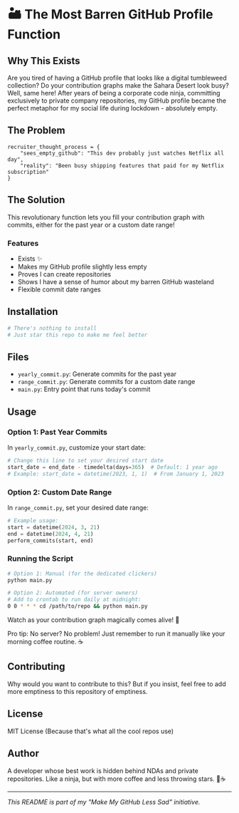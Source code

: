 # 🏜️ The Most Barren GitHub Profile Function

## Why This Exists

Are you tired of having a GitHub profile that looks like a digital tumbleweed collection? Do your contribution graphs make the Sahara Desert look busy? Well, same here! After years of being a corporate code ninja, committing exclusively to private company repositories, my GitHub profile became the perfect metaphor for my social life during lockdown - absolutely empty.

## The Problem

```
recruiter_thought_process = {
    "sees_empty_github": "This dev probably just watches Netflix all day",
    "reality": "Been busy shipping features that paid for my Netflix subscription"
}
```

## The Solution

This revolutionary function lets you fill your contribution graph with commits, either for the past year or a custom date range!

### Features
- Exists ✨
- Makes my GitHub profile slightly less empty
- Proves I can create repositories
- Shows I have a sense of humor about my barren GitHub wasteland
- Flexible commit date ranges

## Installation

```bash
# There's nothing to install
# Just star this repo to make me feel better
```

## Files

- `yearly_commit.py`: Generate commits for the past year
- `range_commit.py`: Generate commits for a custom date range
- `main.py`: Entry point that runs today's commit

## Usage

### Option 1: Past Year Commits
In `yearly_commit.py`, customize your start date:
```python
# Change this line to set your desired start date
start_date = end_date - timedelta(days=365)  # Default: 1 year ago
# Example: start_date = datetime(2023, 1, 1)  # From January 1, 2023
```

### Option 2: Custom Date Range
In `range_commit.py`, set your desired date range:
```python
# Example usage:
start = datetime(2024, 3, 21)
end = datetime(2024, 4, 21)
perform_commits(start, end)
```

### Running the Script
```bash
# Option 1: Manual (for the dedicated clickers)
python main.py

# Option 2: Automated (for server owners)
# Add to crontab to run daily at midnight:
0 0 * * * cd /path/to/repo && python main.py
```

Watch as your contribution graph magically comes alive! 🌱

Pro tip: No server? No problem! Just remember to run it manually like your morning coffee routine. ☕

## Contributing

Why would you want to contribute to this? But if you insist, feel free to add more emptiness to this repository of emptiness.

## License

MIT License (Because that's what all the cool repos use)

## Author

A developer whose best work is hidden behind NDAs and private repositories. Like a ninja, but with more coffee and less throwing stars. 🥷☕

---
*This README is part of my "Make My GitHub Less Sad" initiative.*
